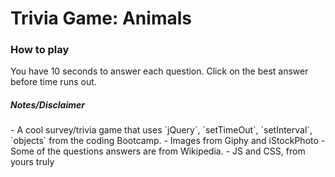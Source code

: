<h1>Trivia Game: Animals</h1>

<h3>How to play</h3>
<p>You have 10 seconds to answer each question. Click on the best answer before time runs out.</p>

<h5>Notes/Disclaimer</h5>
- A cool survey/trivia game that uses `jQuery`, `setTimeOut`, `setInterval`, `objects` from the coding Bootcamp.
- Images from Giphy and iStockPhoto
- Some of the questions answers are from Wikipedia.
- JS and CSS, from yours truly 


